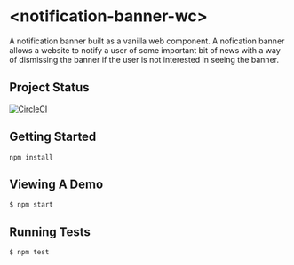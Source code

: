 # \<notification-banner-wc\>

A notification banner built as a vanilla web component. A nofication
banner allows a website to notify a user of some important bit of news
with a way of dismissing the banner if the user is not interested in
seeing the banner.



## Project Status

[![CircleCI](https://circleci.com/gh/leadiv/notification-banner-wc/tree/master.svg?style=svg)](https://circleci.com/gh/leadiv/notification-banner-wc/tree/master)



## Getting Started 

```
npm install
```



## Viewing A Demo

```
$ npm start
```



## Running Tests

```
$ npm test
```
